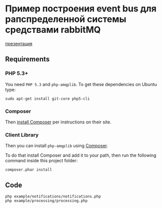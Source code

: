 # Пример построения event bus для рапспределенной системы средствами rabbitMQ
[презентация](https://slides.com/anatoliipopov/event-bus#/)
## Requirements

### PHP 5.3+

You need `PHP 5.3` and `php-amqplib`. To get these
dependencies on Ubuntu type:

    sudo apt-get install git-core php5-cli


### Composer

Then [install Composer](https://getcomposer.org/download/) per instructions on their site.


### Client Library

Then you can install `php-amqplib` using [Composer](http://getcomposer.org).

To do that install Composer and add it to your path, then run the following command
inside this project folder:

    composer.phar install

## Code



    php example/notifications/notifications.php
    php example/processing/processing.php
